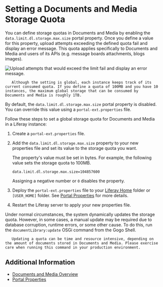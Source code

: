 # Setting a Documents and Media Storage Quota

You can define storage quotas in Documents and Media by enabling the `data.limit.dl.storage.max.size` portal property. Once you define a value for this property, upload attempts exceeding the defined quota fail and display an error message. This quota applies specifically to Documents and Media and users of its APIs (e.g. message boards attachments, blogs images).

![Upload attempts that would exceed the limit fail and display an error message.](./setting-a-global-storage-quota-for-documents-and-media/images/01.png)

```important::
   Although the setting is global, each instance keeps track of its current consumed quota. If you define a quota of 100MB and you have 10 instances, the maximum global storage that can be consumed by Documents and Media is roughly 1TB.
```

By default, the `data.limit.dl.storage.max.size` portal property is disabled. You can override this value using a `portal-ext.properties` file.

Follow these steps to set a global storage quota for Documents and Media in a Liferay instance:

1. Create a `portal-ext.properties` file. 

1. Add the `data.limit.dl.storage.max.size` property to your new properties file and set its value to the storage quota you want.

   The property's value must be set in bytes. For example, the following value sets the storage quota to 100MB.

   ```properties
   data.limit.dl.storage.max.size=104857600
   ```

   Assigning a negative number or `0` disables the property.

1. Deploy the `portal-ext.properties` file to your [Liferay Home](../../../installation-and-upgrades/reference/liferay-home.md) folder or `[USER_HOME]` folder. See [Portal Properties](../../../installation-and-upgrades/reference/portal-properties.md) for more details.

1. Restart the Liferay server to apply your new properties file.

Under normal circumstances, the system dynamically updates the storage quota. However, in some cases, a manual update may be required due to database corruption, runtime errors, or some other cause. To do this, run the `documentLibrary:update` OSGi command from the Gogo Shell.

```warning::
   Updating a quota can be time and resource intensive, depending on the amount of documents stored in Documents and Media. Please exercise care when running this command in your production environment.
```

## Additional Information

* [Documents and Media Overview](../documents-and-media-overview.md)
* [Portal Properties](../../../installation-and-upgrades/reference/portal-properties.md)
